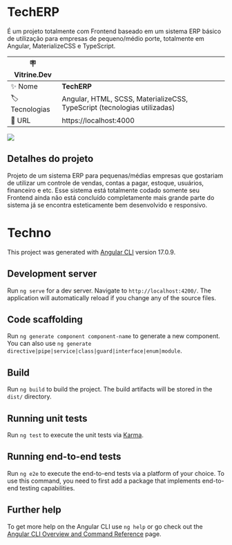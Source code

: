 # TechERP

É um projeto totalmente com Frontend baseado em um sistema ERP básico de utilização para empresas de pequeno/médio porte, totalmente em Angular, MaterializeCSS e TypeScript.

| :placard: Vitrine.Dev |     |
| -------------  | --- |
| :sparkles: Nome        | **TechERP**
| :label: Tecnologias | Angular, HTML, SCSS, MaterializeCSS, TypeScript (tecnologias utilizadas)
| :rocket: URL         | https://localhost:4000

<!-- Inserir imagem com a #vitrinedev ao final do link -->
![](https://lh3.googleusercontent.com/pw/ABLVV84zA6LQ81DsB0l1mlvuRmmimpnN2KNtisqjGam4J77QGm_PQPiTysJmClQHbNwb-xjRn0AGbGTVPSxu02bvL4baa-Vau_IqDpKzZAUqTA3R3MOu1oERy2pDa0Xa7ztCVOt47Z8hsXtfd7Nobmh_TY8pW_pKe4Z4-W-EM3X2RB38ykUAbgmpBL0wTthQuhg8kLkcsrIg5lU-Xg6oVDxbcm6XS_oMmF-KkJbvpmHqElsILzy-FdgDAxTK1AOCjphWSwJuGbR-tJWQZmU2skTKRLnIGJobjj1fQSI0bO0ZORt3HrQ4idK39Zct7qliZV6TTq7fyvc0iugKSpVCWY1zyaSYgMDQdw39lNS0xNUeytwH_94kcEn3wBYjPlLEP1kgsXl3iA8tgXS-cf1lIWBMM6uj6DViXUJQeOXc7BPoJmfgfjNcXjq3upDqZwzPuaDH9tsVdoLFshG7BY_SIp2xSuKy5_G27nGyeRHAE1aUt2k1FDsnzgtX-D92ESCsCqxrh8vwsFGJGeYmtNeEZDi_EDArBLPtUVQKmH40AYu9J6xvNlgAyW_7qZkj6azUUykTq2O3Tr0kY4vDsVpb9pwbXrOcihMTS1U0s-z83tE-Et3cQKmYPcipkV_e8cqrDHc0ma02RgJ_9KApYIa7zqFRVQqGu4DfX3rB04aa5LbUs_pWxCGrRSjZ-T3hvnXeAIS8PbsLuZjCf83iKIRoVn7MPO0uEMa-M6IDRHORTOKlZjwDajl9MLz5nQIGI1Tih4pedG3G7pXt6_EWNP3QM938XU09O_bo32ALRkmvEmVw02oP0_goQcQhptFtw4CVp0zwnT2ECQ6vReMCLp9iQpqLpq1DvWJKrPOo5dEp16PeZVOIzL-Het22dptwW1EGsmqC31E=w1912-h921-s-no-gm?authuser=0)

## Detalhes do projeto

Projeto de um sistema ERP para pequenas/médias empresas que gostariam de utilizar um controle de vendas, contas a pagar, estoque, usuários, financeiro e etc. Esse sistema está totalmente codado somente seu Frontend ainda não está concluído completamente mais grande parte do sistema já se encontra esteticamente bem desenvolvido e responsivo.

# Techno

This project was generated with [Angular CLI](https://github.com/angular/angular-cli) version 17.0.9.

## Development server

Run `ng serve` for a dev server. Navigate to `http://localhost:4200/`. The application will automatically reload if you change any of the source files.

## Code scaffolding

Run `ng generate component component-name` to generate a new component. You can also use `ng generate directive|pipe|service|class|guard|interface|enum|module`.

## Build

Run `ng build` to build the project. The build artifacts will be stored in the `dist/` directory.

## Running unit tests

Run `ng test` to execute the unit tests via [Karma](https://karma-runner.github.io).

## Running end-to-end tests

Run `ng e2e` to execute the end-to-end tests via a platform of your choice. To use this command, you need to first add a package that implements end-to-end testing capabilities.

## Further help

To get more help on the Angular CLI use `ng help` or go check out the [Angular CLI Overview and Command Reference](https://angular.io/cli) page.
